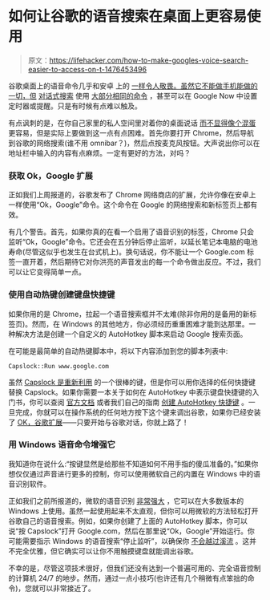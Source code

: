 # 如何让谷歌的语音搜索在桌面上更容易使用

> 原文：<https://lifehacker.com/how-to-make-googles-voice-search-easier-to-access-on-t-1476453496>

谷歌桌面上的语音命令几乎和安卓 上的 [一样令人敬畏。虽然它不能做手机能做的一切，但](https://lifehacker.com/everything-you-didnt-know-you-could-do-with-google-voi-512727229) [对话式搜索](http://lifehacker.com/googles-new-conversational-search-makes-star-trek-styl-506833940) 使用 [大部分相同的命令](https://support.google.com/chrome/answer/1331723?hl=en) ，甚至可以在 Google Now 中设置定时器或提醒。只是有时候有点难以触及。



有点讽刺的是，在你自己家里的私人空间里对着你的桌面说话 [而不显得像个混蛋](https://lifehacker.com/how-can-i-talk-to-my-phone-in-public-without-looking-li-5883564) 更容易，但是实际上要做到这一点有点困难。首先你要打开 Chrome，然后导航到谷歌的网络搜索(谁不用 omnibar？)，然后点按麦克风按钮。大声说出你可以在地址栏中输入的内容有点麻烦。一定有更好的方法，对吗？

### 获取 Ok，Google 扩展

正如我们上周报道的，谷歌发布了 Chrome 网络商店的扩展，允许你像在安卓上一样使用“Ok，Google”命令。这个命令在 Google 的网络搜索和新标签页上都有效。

有几个警告。首先，如果你真的在看一个启用了语音识别的标签，Chrome 只会监听“Ok，Google”命令。它还会在五分钟后停止监听，以延长笔记本电脑的电池寿命(尽管这似乎也发生在台式机上)。换句话说，你不能让一个 Google.com 标签一直开着，然后期待它对你洪亮的声音发出的每一个命令做出反应。不过，我们可以让它变得简单一点。

### 使用自动热键创建键盘快捷键

如果你用的是 Chrome，拉起一个语音搜索框并不太难(除非你用的是备用的新标签页)。然而，在 Windows 的其他地方，你必须经历重重困难才能到达那里。一种解决方法是创建一个自定义的 AutoHotkey 脚本来启动 Google 搜索页面。

在可能是最简单的自动热键脚本中，将以下内容添加到您的脚本列表中:

```
Capslock::Run www.google.com
```

虽然 [Capslock 是重新利用](https://lifehacker.com/how-to-make-your-caps-lock-key-search-the-web-chrome-o-5751343) 的一个很棒的键，但是你可以用你选择的任何快捷键替换 Capslock。如果你需要一本关于如何在 AutoHotkey 中表示键盘快捷键的入门书，你可以查阅 [官方文档](http://www.autohotkey.com/docs/) 或者我们自己的指南 [创建 AutoHotkey 快捷键](http://lifehacker.com/turn-any-action-into-a-keyboard-shortcut-a-beginners-g-316589) 。一旦完成，你就可以在操作系统的任何地方按下这个键来调出谷歌，如果你已经安装了 [OK，谷歌扩展](https://chrome.google.com/webstore/detail/google-voice-search-hotwo/bepbmhgboaologfdajaanbcjmnhjmhfn)——只要开始与谷歌对话，你就上路了！

### 用 Windows 语音命令增强它

我知道你在说什么:“按键显然是给那些不知道如何不用手指的傻瓜准备的。”如果你想仅仅通过声音进行更多的控制，你可以使用微软自己的内置在 Windows 中的语音识别软件。

正如我们之前所报道的，微软的语音识别 [非常强大](https://lifehacker.com/control-your-pc-with-your-voice-391884) ，它可以在大多数版本的 Windows 上使用。虽然一起使用起来不太直观，但你可以用微软的方法轻松打开谷歌自己的语音搜索。例如，如果你创建了上面的 AutoHotkey 脚本，你可以说“按 Capslock”打开 Google.com，然后在那里说“Ok，Google”开始运行。你可能需要指示 Windows 的语音搜索“停止监听”，以确保你 [不会越过溪流](http://www.youtube.com/watch?v=jyaLZHiJJnE) 。这并不完全优雅，但它确实可以让你不用触摸键盘就能调出谷歌。

不幸的是，尽管这项技术很好，但我们还没有达到一个普遍可用的、完全语音控制的计算机 24/7 的地步。然而，通过一点小技巧(也许还有几个稍微有点笨拙的命令)，您就可以非常接近了。